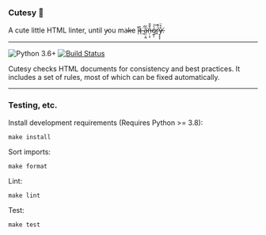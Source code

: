 ### Cutesy 🥰

A cute little HTML linter, until y̵ou ma̴k̵e i̴͌ͅt̴̖̀ ̶̰̈́a̵̤̤͕̰͐̅͘͘n̶̦̣͙̑̌̆̄ǵ̷̗̗̀͝r̷̭̈́͂͘ẙ̶͔̟̞̊̈.̸

---

![Python 3.6+](https://img.shields.io/badge/python-3.6%2B-blue) [![Build Status](https://travis-ci.com/chasefinch/cutesy.svg?branch=main)](https://travis-ci.com/chasefinch/cutesy)

Cutesy checks HTML documents for consistency and best practices. It includes a set of rules, most of which can be fixed automatically.

---

### Testing, etc.

Install development requirements (Requires Python >= 3.8):

    make install

Sort imports:

    make format

Lint:

    make lint

Test:

    make test
